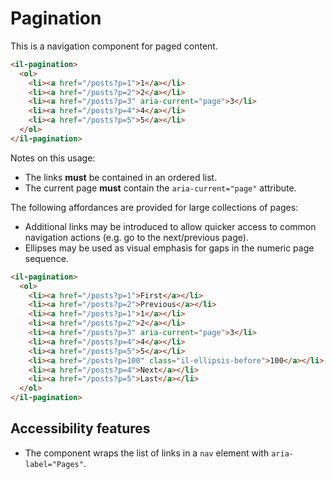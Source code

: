 # Pagination

This is a navigation component for paged content.

```html
<il-pagination>
  <ol>
    <li><a href="/posts?p=1">1</a></li>
    <li><a href="/posts?p=2">2</a></li>
    <li><a href="/posts?p=3" aria-current="page">3</li>
    <li><a href="/posts?p=4">4</a></li>
    <li><a href="/posts?p=5">5</a></li>
  </ol>
</il-pagination>
```

Notes on this usage:

* The links **must** be contained in an ordered list.
* The current page **must** contain the `aria-current="page"` attribute.

The following affordances are provided for large collections of pages:
* Additional links may be introduced to allow quicker access to common navigation actions (e.g. go to the next/previous page).
* Ellipses may be used as visual emphasis for gaps in the numeric page sequence.

```html
<il-pagination>
  <ol>
    <li><a href="/posts?p=1">First</a></li>
    <li><a href="/posts?p=2">Previous</a></li>
    <li><a href="/posts?p=1">1</a></li>
    <li><a href="/posts?p=2">2</a></li>
    <li><a href="/posts?p=3" aria-current="page">3</li>
    <li><a href="/posts?p=4">4</a></li>
    <li><a href="/posts?p=5">5</a></li>
    <li><a href="/posts?p=100" class="il-ellipsis-before">100</a></li>
    <li><a href="/posts?p=4">Next</a></li>
    <li><a href="/posts?p=5">Last</a></li>
  </ol>
</il-pagination>
```

## Accessibility features

* The component wraps the list of links in a `nav` element with `aria-label="Pages"`.

